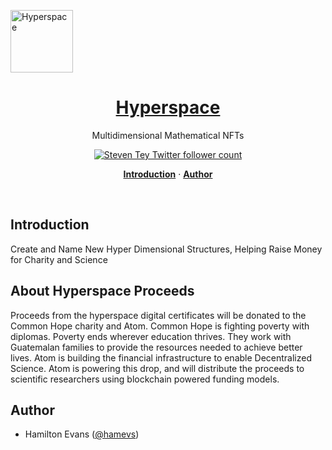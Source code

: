 <p><img align="center" alt="Hyperspace" width="100" height="100" src="https://res.cloudinary.com/emergent/image/upload/v1683906391/ghbg_lnb8t1.png"></p>
<a href="https://hyperspace.atomprotocol.xyz" align="center">
  
  <h1 align="center">Hyperspace</h1>
</a>

<p align="center">
  Multidimensional Mathematical NFTs
</p>

<p align="center">
  <a href="https://twitter.com/atomprotocol_">
    <img src="https://img.shields.io/twitter/follow/atomprotocol_?style=flat&label=atomprotocol_&logo=twitter&color=0bf&logoColor=fff" alt="Steven Tey Twitter follower count" />
  </a>
  
</p>

<p align="center">
  <a href="#introduction"><strong>Introduction</strong></a> ·
  <a href="#author"><strong>Author</strong></a>
</p>
<br/>

## Introduction

Create and Name New Hyper Dimensional Structures, Helping Raise Money for Charity and Science

## About Hyperspace Proceeds

Proceeds from the hyperspace digital certificates will be donated to the Common Hope charity and Atom. Common Hope is fighting poverty with diplomas. Poverty ends wherever education thrives. They work with Guatemalan families to provide the resources needed to achieve better lives. Atom is building the financial infrastructure to enable Decentralized Science. Atom is powering this drop, and will distribute the proceeds to scientific researchers using blockchain powered funding models.

## Author

- Hamilton Evans ([@hamevs](https://twitter.com/hamevs))
